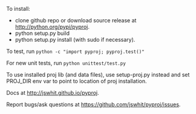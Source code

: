 To install:

* clone github repo or download source release at http://python.org/pypi/pyproj.
* python setup.py build
* python setup.py install (with sudo if necessary).

To test, run `python -c "import pyproj; pyproj.test()"`

For new unit tests, run `python unittest/test.py`

To use installed proj lib (and data files), use setup-proj.py instead
and set PROJ_DIR env var to point to location of proj installation.

Docs at http://jswhit.github.io/pyproj.

Report bugs/ask questions at https://github.com/jswhit/pyproj/issues.
